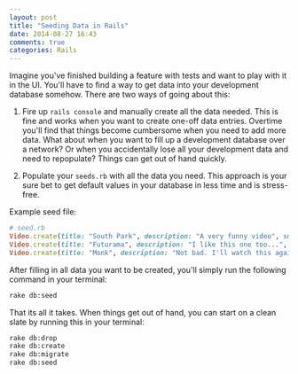 ```yaml
---
layout: post
title: "Seeding Data in Rails"
date: 2014-08-27 16:43
comments: true
categories: Rails
---
```


<!-- more -->

Imagine you've finished building a feature with tests and want to play with it in the UI. You'll have to find a way to get data into your development database somehow. There are two ways of going about this:

1. Fire up `rails console` and manually create all the data needed. This is fine and works when you want to create one-off data entries. Overtime you'll find that things become cumbersome when you need to add more data. What about when you want to fill up a development database over a network? Or when you accidentally lose all your development data and need to repopulate? Things can get out of hand quickly.

2. Populate your `seeds.rb` with all the data you need. This approach is your sure bet to get default values in your database in less time and is stress-free.

Example seed file:

```ruby
# seed.rb
Video.create(title: "South Park", description: "A very funny video", small_cover_url: "/tmp/south_park.jpg", large_cover_url: "/tmp/monk_large.jpg")
Video.create(title: "Futurama", description: "I like this one too...", small_cover_url: "/tmp/futurama.jpg", large_cover_url: "/tmp/monk_large.jpg")
Video.create(title: "Monk", description: "Not bad. I'll watch this again.", small_cover_url: "/tmp/monk.jpg", large_cover_url: "/tmp/monk_large.jpg")
```

After filling in all data you want to be created, you'll simply run the following command in your terminal:

```bash
rake db:seed
```

That its all it takes. When things get out of hand, you can start on a clean slate by running this in your terminal:

```bash
rake db:drop
rake db:create
rake db:migrate
rake db:seed
```
